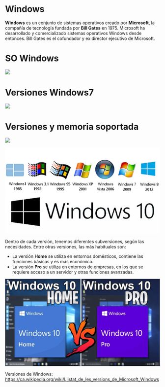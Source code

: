 # Windows

**Windows** es un conjunto de sistemas operativos creado por **Microsoft**, la compañía de tecnología fundada por **Bill Gates** en 1975. Microsoft ha desarrollado y comercializado sistemas operativos Windows desde entonces. Bill Gates es el cofundador y ex director ejecutivo de Microsoft.

# SO Windows

![](2019-06-28-08-42-31.png)

# Versiones Windows7

![](2019-06-28-08-42-45.png)

# Versiones y memoria soportada

![](2019-06-28-08-43-02.png)




![](2019-10-24-14-05-33.png)

Dentro de cada versión, tenemos diferentes subversiones, según las necesidades. Entre otras versiones, las más habituales son:

- La versión **Home** se utiliza en entornos domésticos, contiene las funciones básicas y es más económica.
- La versión **Pro** se utiliza en entornos de empresas, en los que se requiere acceso a un servidor y otras funciones avanzadas.

![](2019-10-24-14-06-41.png)

Versiones de Windows: https://ca.wikipedia.org/wiki/Llistat_de_les_versions_de_Microsoft_Windows
